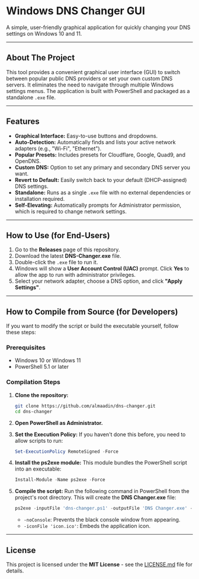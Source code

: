 # Windows DNS Changer GUI

A simple, user-friendly graphical application for quickly changing your DNS settings on Windows 10 and 11.

---

## **About The Project**
This tool provides a convenient graphical user interface (GUI) to switch between popular public DNS providers or set your own custom DNS servers. It eliminates the need to navigate through multiple Windows settings menus. The application is built with PowerShell and packaged as a standalone `.exe` file.

---

## **Features**
- **Graphical Interface:** Easy-to-use buttons and dropdowns.  
- **Auto-Detection:** Automatically finds and lists your active network adapters (e.g., "Wi-Fi", "Ethernet").  
- **Popular Presets:** Includes presets for Cloudflare, Google, Quad9, and OpenDNS.  
- **Custom DNS:** Option to set any primary and secondary DNS server you want.  
- **Revert to Default:** Easily switch back to your default (DHCP-assigned) DNS settings.  
- **Standalone:** Runs as a single `.exe` file with no external dependencies or installation required.  
- **Self-Elevating:** Automatically prompts for Administrator permission, which is required to change network settings.

---

## **How to Use (for End-Users)**
1. Go to the **Releases** page of this repository.  
2. Download the latest **DNS-Changer.exe** file.  
3. Double-click the `.exe` file to run it.  
4. Windows will show a **User Account Control (UAC)** prompt. Click **Yes** to allow the app to run with administrator privileges.  
5. Select your network adapter, choose a DNS option, and click **"Apply Settings"**.

---

## **How to Compile from Source (for Developers)**

If you want to modify the script or build the executable yourself, follow these steps:

### **Prerequisites**
- Windows 10 or Windows 11  
- PowerShell 5.1 or later  

### **Compilation Steps**
1. **Clone the repository:**
   ```bash
   git clone https://github.com/almaadin/dns-changer.git
   cd dns-changer
   ```

2. **Open PowerShell as Administrator.**

3. **Set the Execution Policy:**
   If you haven't done this before, you need to allow scripts to run:
   ```powershell
   Set-ExecutionPolicy RemoteSigned -Force
   ```

4. **Install the ps2exe module:**
   This module bundles the PowerShell script into an executable:
   ```powershell
   Install-Module -Name ps2exe -Force
   ```

5. **Compile the script:**
   Run the following command in PowerShell from the project's root directory. This will create the **DNS Changer.exe** file:
   ```powershell
   ps2exe -inputFile 'dns-changer.ps1' -outputFile 'DNS Changer.exe' -noConsole -iconFile 'icon.ico'
   ```
   - `-noConsole`: Prevents the black console window from appearing.  
   - `-iconFile 'icon.ico'`: Embeds the application icon.

---

## **License**
This project is licensed under the **MIT License** - see the [LICENSE.md](LICENSE.md) file for details.
